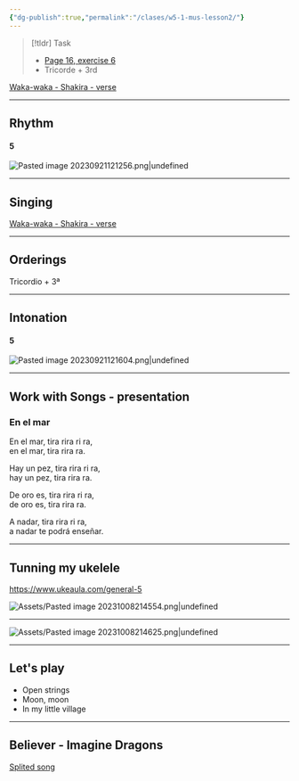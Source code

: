 ```yaml
---
{"dg-publish":true,"permalink":"/clases/w5-1-mus-lesson2/"}
---
```




> [!tldr] Task
> - [Page 16, exercise 6](https://www.blinklearning.com/v/1695898303/themes/tmpux/launch.php#activity/4239478/65132310/421303490)
> - Tricorde + 3rd

[Waka-waka - Shakira - verse](https://www.hooktheory.com/hookpad/iframe/ROmNDZqExNw?enableYouTube=true&showPianoInstrument=false&showRewindControl=false&tabPlayType=tab-play-type-youtube)

---
## Rhythm


<div class="transclusion internal-embed is-loaded"><div class="markdown-embed">



#### 5
![Pasted image 20230921121256.png|undefined](/img/user/Assets/Pasted%20image%2020230921121256.png)



</div></div>


---
## Singing

[Waka-waka - Shakira - verse](https://www.hooktheory.com/hookpad/iframe/ROmNDZqExNw?enableYouTube=true&showPianoInstrument=false&showRewindControl=false&tabPlayType=tab-play-type-youtube)

---
## Orderings

Tricordio + 3ª

---
## Intonation


<div class="transclusion internal-embed is-loaded"><div class="markdown-embed">



#### 5
![Pasted image 20230921121604.png|undefined](/img/user/Assets/Pasted%20image%2020230921121604.png)


</div></div>


---
## Work with Songs - presentation


<div class="transclusion internal-embed is-loaded"><div class="markdown-embed">



### En el mar

En el mar, tira rira ri ra, \
en el mar, tira rira ra.

Hay un pez, tira rira ri ra, \
hay un pez, tira rira ra.

De oro es, tira rira ri ra, \
de oro es, tira rira ra.

A nadar, tira rira ri ra, \
a nadar te podrá enseñar.


</div></div>


---

## Tunning my ukelele

https://www.ukeaula.com/general-5

![Assets/Pasted image 20231008214554.png|undefined](/img/user/Assets/Pasted%20image%2020231008214554.png)

---
![Assets/Pasted image 20231008214625.png|undefined](/img/user/Assets/Pasted%20image%2020231008214625.png)

---
## Let's play 
- Open strings
- Moon, moon
- In my little village

---

## Believer - Imagine Dragons

[Splited song](https://studio.moises.ai/player2/f05e7a3a-1a81-443c-a8fa-d8df66fa5b4e/?context=spliter)